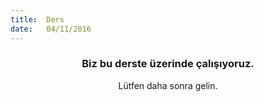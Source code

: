 ```yaml
---
title:  Ders
date:   04/11/2016
---
```


### <center>Biz bu derste üzerinde çalışıyoruz.</center>
<center>Lütfen daha sonra gelin.</center>